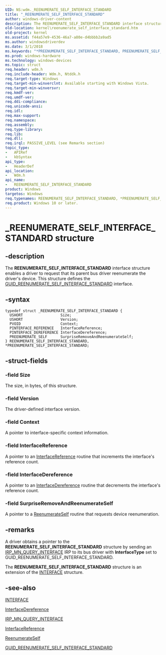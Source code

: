 ```yaml
---
UID: NS:wdm._REENUMERATE_SELF_INTERFACE_STANDARD
title: "_REENUMERATE_SELF_INTERFACE_STANDARD"
author: windows-driver-content
description: The REENUMERATE_SELF_INTERFACE_STANDARD interface structure enables a driver to request that its parent bus driver reenumerate the driver's device. This structure defines the GUID_REENUMERATE_SELF_INTERFACE_STANDARD interface.
old-location: kernel\reenumerate_self_interface_standard.htm
old-project: kernel
ms.assetid: f44a57e9-4536-46a7-a80e-d4bbbb2a9ad5
ms.author: windowsdriverdev
ms.date: 3/1/2018
ms.keywords: "*PREENUMERATE_SELF_INTERFACE_STANDARD, PREENUMERATE_SELF_INTERFACE_STANDARD, PREENUMERATE_SELF_INTERFACE_STANDARD structure pointer [Kernel-Mode Driver Architecture], REENUMERATE_SELF_INTERFACE_STANDARD, REENUMERATE_SELF_INTERFACE_STANDARD structure [Kernel-Mode Driver Architecture], _REENUMERATE_SELF_INTERFACE_STANDARD, drvr_interface_6e913216-4d26-4c59-b040-854f5aac2a9a.xml, kernel.reenumerate_self_interface_standard, wdm/PREENUMERATE_SELF_INTERFACE_STANDARD, wdm/REENUMERATE_SELF_INTERFACE_STANDARD"
ms.prod: windows-hardware
ms.technology: windows-devices
ms.topic: struct
req.header: wdm.h
req.include-header: Wdm.h, Ntddk.h
req.target-type: Windows
req.target-min-winverclnt: Available starting with Windows Vista.
req.target-min-winversvr: 
req.kmdf-ver: 
req.umdf-ver: 
req.ddi-compliance: 
req.unicode-ansi: 
req.idl: 
req.max-support: 
req.namespace: 
req.assembly: 
req.type-library: 
req.lib: 
req.dll: 
req.irql: PASSIVE_LEVEL (see Remarks section)
topic_type:
-	APIRef
-	kbSyntax
api_type:
-	HeaderDef
api_location:
-	Wdm.h
api_name:
-	REENUMERATE_SELF_INTERFACE_STANDARD
product: Windows
targetos: Windows
req.typenames: REENUMERATE_SELF_INTERFACE_STANDARD, *PREENUMERATE_SELF_INTERFACE_STANDARD
req.product: Windows 10 or later.
---
```


# _REENUMERATE_SELF_INTERFACE_STANDARD structure


## -description


The <b>REENUMERATE_SELF_INTERFACE_STANDARD</b> interface structure enables a driver to request that its parent bus driver reenumerate the driver's device. This structure  defines the <a href="https://msdn.microsoft.com/library/windows/hardware/ff546570">GUID_REENUMERATE_SELF_INTERFACE_STANDARD</a> interface.


## -syntax


````
typedef struct _REENUMERATE_SELF_INTERFACE_STANDARD {
  USHORT                 Size;
  USHORT                 Version;
  PVOID                  Context;
  PINTERFACE_REFERENCE   InterfaceReference;
  PINTERFACE_DEREFERENCE InterfaceDereference;
  PREENUMERATE_SELF      SurpriseRemoveAndReenumerateSelf;
} REENUMERATE_SELF_INTERFACE_STANDARD, *PREENUMERATE_SELF_INTERFACE_STANDARD;
````


## -struct-fields




### -field Size

The size, in bytes, of this structure.


### -field Version

The driver-defined interface version.


### -field Context

A pointer to interface-specific context information.


### -field InterfaceReference

A pointer to an <a href="..\wudfwdm\nc-wudfwdm-pinterface_reference.md">InterfaceReference</a> routine that increments the interface's reference count.


### -field InterfaceDereference

A pointer to an <a href="..\wudfwdm\nc-wudfwdm-pinterface_dereference.md">InterfaceDereference</a> routine that decrements the interface's reference count.


### -field SurpriseRemoveAndReenumerateSelf

A pointer to a <a href="https://msdn.microsoft.com/library/windows/hardware/ff560837">ReenumerateSelf</a> routine that requests device reenumeration.


## -remarks



A driver obtains a pointer to the <b>REENUMERATE_SELF_INTERFACE_STANDARD</b> structure by sending an <a href="https://msdn.microsoft.com/library/windows/hardware/ff551687">IRP_MN_QUERY_INTERFACE</a> IRP to its bus driver with <b>InterfaceType</b> set to GUID_REENUMERATE_SELF_INTERFACE_STANDARD.

The <b>REENUMERATE_SELF_INTERFACE_STANDARD</b> structure is an extension of the <a href="..\wdm\ns-wdm-_interface.md">INTERFACE</a> structure.




## -see-also

<a href="..\wdm\ns-wdm-_interface.md">INTERFACE</a>



<a href="..\wudfwdm\nc-wudfwdm-pinterface_dereference.md">InterfaceDereference</a>



<a href="https://msdn.microsoft.com/library/windows/hardware/ff551687">IRP_MN_QUERY_INTERFACE</a>



<a href="..\wudfwdm\nc-wudfwdm-pinterface_reference.md">InterfaceReference</a>



<a href="https://msdn.microsoft.com/library/windows/hardware/ff560837">ReenumerateSelf</a>



<a href="https://msdn.microsoft.com/library/windows/hardware/ff546570">GUID_REENUMERATE_SELF_INTERFACE_STANDARD</a>



 

 


